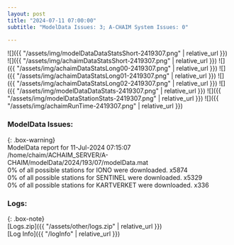 ```yaml
---
layout: post
title: "2024-07-11 07:00:00"
subtitle: "ModelData Issues: 3; A-CHAIM System Issues: 0"

---
```


![]({{ "/assets/img/modelDataDataStatsShort-2419307.png" | relative_url }})
![]({{ "/assets/img/achaimDataStatsShort-2419307.png" | relative_url }})
![]({{ "/assets/img/achaimDataStatsLong00-2419307.png" | relative_url }})
![]({{ "/assets/img/achaimDataStatsLong01-2419307.png" | relative_url }})
![]({{ "/assets/img/achaimDataStatsLong02-2419307.png" | relative_url }})
![]({{ "/assets/img/modelDataDataStats-2419307.png" | relative_url }})
![]({{ "/assets/img/modelDataStationStats-2419307.png" | relative_url }})
![]({{ "/assets/img/achaimRunTime-2419307.png" | relative_url }})


### ModelData Issues:  
  
{: .box-warning}  
 ModelData report for 11-Jul-2024 07:15:07   
 /home/chaim/ACHAIM_SERVER/A-CHAIM/modelData/2024/193/07/modelData.mat   
 0% of all possible stations for IONO were downloaded. x5874   
 0% of all possible stations for SENTINEL were downloaded. x5329   
 0% of all possible stations for KARTVERKET were downloaded. x336   
  


### Logs:  
  
{: .box-note}  
[Logs.zip]({{ "/assets/other/logs.zip" | relative_url }})  
[Log Info]({{ "/logInfo" | relative_url }})  
